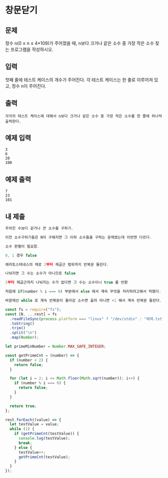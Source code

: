 # 창문닫기

## 문제

정수 n(0 ≤ n ≤ 4\*109)가 주어졌을 때, n보다 크거나 같은 소수 중 가장 작은 소수 찾는 프로그램을 작성하시오.

## 입력

첫째 줄에 테스트 케이스의 개수가 주어진다. 각 테스트 케이스는 한 줄로 이루어져 있고, 정수 n이 주어진다.

## 출력

```
각각의 테스트 케이스에 대해서 n보다 크거나 같은 소수 중 가장 작은 소수를 한 줄에 하나씩 출력한다.
```

## 예제 입력

```
3
6
20
100
```

## 예제 출력

```
7
23
101
```

## 내 제출

```js
주어진 수보다 같거나 큰 소수를 구하기.

이전 소수구하기들은 N이 구해지면 그 이하 소수들을 구하는 문제였는데 이번엔 다르다.

소수 판별이 필요함.

0, 1 경우 false

에라토스테네스의 체로 2부터 제곱근 범위까지 반복문 돌린다.

나눠지면 그 수는 소수가 아니므로 false

2부터 제곱근까지 나눠지는 수가 없다면 그 수는 소수이니 true 를 반환

처음에 if(number % i === 0) 부분에서 else 에서 계속 무엇을 처리하려고해서 막혔다.

바깥에선 while 로 계속 반복문이 돌아감 소수면 출려 아니면 +1 해서 계속 반복문 돌린다.

const fs = require("fs");
const [N, ...rest] = fs
  .readFileSync(process.platform === "linux" ? "/dev/stdin" : "예제.txt")
  .toString()
  .trim()
  .split("\n")
  .map(Number);

let primeMinNumber = Number.MAX_SAFE_INTEGER;

const getPrimeCnt = (number) => {
  if (number < 2) {
    return false;
  }

  for (let i = 2; i <= Math.floor(Math.sqrt(number)); i++) {
    if (number % i === 0) {
      return false;
    }
  }

  return true;
};

rest.forEach((value) => {
  let testValue = value;
  while (1) {
    if (getPrimeCnt(testValue)) {
      console.log(testValue);
      break;
    } else {
      testValue++;
      getPrimeCnt(testValue);
    }
  }
});
```
